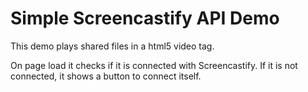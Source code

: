 # Simple Screencastify API Demo
This demo plays shared files in a html5 video tag.

On page load it checks if it is connected with Screencastify. If it is not
connected, it shows a button to connect itself.

